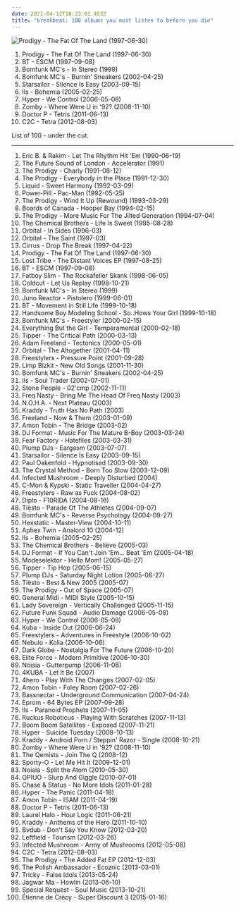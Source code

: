 ```yaml
---
date: 2021-04-12T18:23:01.453Z
title: "breakbeat: 100 albums you must listen to before you die"
---
```

![Prodigy - The Fat Of The Land (1997-06-30)](http://coverartarchive.org/release/288f8c49-5cb9-45cd-9b1e-062e565224fb/16552695792-500.jpg "Prodigy - The Fat Of The Land (1997-06-30)")
<ol class="albums">
<li data-cover="http://coverartarchive.org/release/288f8c49-5cb9-45cd-9b1e-062e565224fb/16552695792-500.jpg" data-tags="electronic, 90s, breakbeat, the prodigy" role="button">Prodigy - The Fat Of The Land (1997-06-30)</li>
<li data-cover="http://coverartarchive.org/release/f8b4438b-425c-4698-a5d4-b5d939165e2c/6952657222-500.jpg" data-tags="trance" role="button">BT - ESCM (1997-09-08)</li>
<li data-cover="https://img.discogs.com/hALqARRNhy9I9mxdtUCKXurMkjc=/fit-in/130x130/filters:strip_icc():format(jpeg):mode_rgb():quality(90)/discogs-images/R-10748-1083265077.jpg.jpg" data-tags="breakbeat" role="button">Bomfunk MC's - In Stereo (1999)</li>
<li data-cover="http://coverartarchive.org/release/0db9c833-3f51-423c-8130-41ee094beb64/9977555739-500.jpg" data-tags="breakbeat" role="button">Bomfunk MC's - Burnin' Sneakers (2002-04-25)</li>
<li data-cover="https://img.discogs.com/jrWVzobDRoF5M8iFRO0_ha-z8PQ=/fit-in/600x592/filters:strip_icc():format(jpeg):mode_rgb():quality(90)/discogs-images/R-434193-1482085620-7376.jpeg.jpg" data-tags="britpop, indie rock" role="button">Starsailor - Silence Is Easy (2003-09-15)</li>
<li data-cover="http://coverartarchive.org/release/b5096063-cc22-4105-aed7-edf5a6a5a2c9/5922257933-500.jpg" data-tags="breakbeat, lovely super ils love fun" role="button">Ils - Bohemia (2005-02-25)</li>
<li data-cover="https://img.discogs.com/VwjS0kvWBE33o6_5UsVbu3So8t8=/fit-in/517x509/filters:strip_icc():format(jpeg):mode_rgb():quality(90)/discogs-images/R-748371-1154802754.jpeg.jpg" data-tags="breakbeat" role="button">Hyper - We Control (2006-05-08)</li>
<li data-cover="http://coverartarchive.org/release/87adb95f-bfcc-49f5-b7a0-c73ff9512589/26666196769-500.jpg" data-tags="breakbeat, rave, jungle" role="button">Zomby - Where Were U in '92? (2008-11-10)</li>
<li data-cover="https://img.discogs.com/y4XBgnPfRyJUXneW93sfjJwJt44=/fit-in/600x600/filters:strip_icc():format(jpeg):mode_rgb():quality(90)/discogs-images/R-3354632-1336033311.jpeg.jpg" data-tags="electronic, dubstep, drum and bass, breakbeat, tetris" role="button">Doctor P - Tetris (2011-06-13)</li>
<li data-cover="http://coverartarchive.org/release/8befc8d5-2418-459a-9001-85afb05a0aad/1913101833-500.jpg" data-tags="electro" role="button">C2C - Tetra (2012-08-03)</li>
</ol>
List of 100 - under the cut.
<!-- more -->

_________________

<ol class="albums">
<li data-cover="https://img.discogs.com/dTbHZUwAyW5fEx0Z-90SwlQqWxg=/fit-in/600x600/filters:strip_icc():format(jpeg):mode_rgb():quality(90)/discogs-images/R-453085-1568208056-6843.jpeg.jpg" data-tags="hip-hop, hip hop, east coast rap" role="button">
Eric B. & Rakim - Let The Rhythm Hit 'Em (1990-06-19)
</li>
<li data-cover="https://img.discogs.com/8rFyleKW1Fx0UuFJ7Pq1FTLVHg0=/fit-in/600x600/filters:strip_icc():format(jpeg):mode_rgb():quality(90)/discogs-images/R-61778-1411211779-6669.jpeg.jpg" data-tags="electronic" role="button">
The Future Sound of London - Accelerator (1991)
</li>
<li data-cover="http://coverartarchive.org/release/0d3add81-2f31-3575-83bb-44002b7d542b/12248561705-500.jpg" data-tags="electronic" role="button">
The Prodigy - Charly (1991-08-12)
</li>
<li data-cover="https://img.discogs.com/qsd8ADl3GCUr7MZoG9_dL92Hd5w=/fit-in/600x502/filters:strip_icc():format(jpeg):mode_rgb():quality(90)/discogs-images/R-325964-1543069126-6417.jpeg.jpg" data-tags="electronic, breakbeat, the prodigy, danistret, favorite singles 1991" role="button">
The Prodigy - Everybody in the Place (1991-12-30)
</li>
<li data-cover="https://img.discogs.com/6TP3gtV2gI0ouF_I7Nn1s5UQRWA=/fit-in/600x598/filters:strip_icc():format(jpeg):mode_rgb():quality(90)/discogs-images/R-95988-1389150472-1382.jpeg.jpg" data-tags="breakbeat" role="button">
Liquid - Sweet Harmony (1992-03-09)
</li>
<li data-cover="http://coverartarchive.org/release/330c582c-c982-48c5-bbe5-8ac2ff77e6d7/2575771397-500.jpg" data-tags="electronic, breakbeat, aphex twin" role="button">
Power-Pill - Pac-Man (1992-05-25)
</li>
<li data-cover="http://coverartarchive.org/release/cc639294-f414-4489-85f5-fd428a7c2f23/12490480801-500.jpg" data-tags="electronic, dance, industrial, techno, breakbeat, the prodigy, 1990s" role="button">
The Prodigy - Wind It Up (Rewound) (1993-03-29)
</li>
<li data-cover="http://coverartarchive.org/release/12de76a3-5ded-4f20-a6e6-516c19b69d8d/4507495009-500.jpg" data-tags="ambient, idm, breakbeat, unavailable" role="button">
Boards of Canada - Hooper Bay (1994-02-15)
</li>
<li data-cover="http://coverartarchive.org/release/e1cfae23-df33-4a58-be49-5d34c6a5563e/3035311470-500.jpg" data-tags="electronic, techno" role="button">
The Prodigy - More Music For The Jilted Generation (1994-07-04)
</li>
<li data-cover="https://img.discogs.com/v80dPmMDk00a8-CqLfCsTcx6HLc=/fit-in/596x600/filters:strip_icc():format(jpeg):mode_rgb():quality(90)/discogs-images/R-1911041-1251942081.jpeg.jpg" data-tags="electronic, electronica, breakbeat, big beat, electronic breakbeat" role="button">
The Chemical Brothers - Life Is Sweet (1995-08-28)
</li>
<li data-cover="https://img.discogs.com/MB7s4Pyk2PsJc95Z_yTqNIz703k=/fit-in/600x589/filters:strip_icc():format(jpeg):mode_rgb():quality(90)/discogs-images/R-31772-1366733878-7061.jpeg.jpg" data-tags="electronic" role="button">
Orbital - In Sides (1996-03)
</li>
<li data-cover="http://coverartarchive.org/release/0a4f01f6-bf3d-48f4-ba98-d85264576246/25669188690-500.jpg" data-tags="electronic, techno, breakbeat, ffrr" role="button">
Orbital - The Saint (1997-03)
</li>
<li data-cover="http://coverartarchive.org/release/f59e164a-ca57-4d80-8f4e-1a10a9757354/15320405430-500.jpg" data-tags="electronic, electronica, druggy, energetic, clinical, breakbeat, big beat, playful, sensual, celebratory" role="button">
Cirrus - Drop The Break (1997-04-22)
</li>
<li data-cover="http://coverartarchive.org/release/288f8c49-5cb9-45cd-9b1e-062e565224fb/16552695792-500.jpg" data-tags="electronic, 90s, breakbeat, the prodigy" role="button">
Prodigy - The Fat Of The Land (1997-06-30)
</li>
<li data-cover="https://img.discogs.com/wXuPzfcDOeCoc_FwkVXtk8IRICU=/fit-in/600x516/filters:strip_icc():format(jpeg):mode_rgb():quality(90)/discogs-images/R-57485-1582129634-5314.jpeg.jpg" data-tags="trance, classic, breakbeat, uplifting, sunny" role="button">
Lost Tribe - The Distant Voices EP (1997-08-25)
</li>
<li data-cover="http://coverartarchive.org/release/f8b4438b-425c-4698-a5d4-b5d939165e2c/6952657222-500.jpg" data-tags="trance" role="button">
BT - ESCM (1997-09-08)
</li>
<li data-cover="https://img.discogs.com/6faOBpUH2rqKPQFlVsbGndxok58=/fit-in/600x527/filters:strip_icc():format(jpeg):mode_rgb():quality(90)/discogs-images/R-218646-1601711770-2630.jpeg.jpg" data-tags="hip hop" role="button">
Fatboy Slim - The Rockafeller Skank (1998-06-05)
</li>
<li data-cover="https://img.discogs.com/CQg59_WNFY1WZOpvvSyaR38_fSM=/fit-in/600x600/filters:strip_icc():format(jpeg):mode_rgb():quality(90)/discogs-images/R-17371129-1613081510-7356.jpeg.jpg" data-tags="ninja tune, trip-hop" role="button">
Coldcut - Let Us Replay (1998-10-21)
</li>
<li data-cover="https://img.discogs.com/hALqARRNhy9I9mxdtUCKXurMkjc=/fit-in/130x130/filters:strip_icc():format(jpeg):mode_rgb():quality(90)/discogs-images/R-10748-1083265077.jpg.jpg" data-tags="breakbeat" role="button">
Bomfunk MC's - In Stereo (1999)
</li>
<li data-cover="https://img.discogs.com/4I04dEaJ9AxOMvTe0cn4okyFfyY=/fit-in/300x300/filters:strip_icc():format(jpeg):mode_rgb():quality(90)/discogs-images/R-83664-001.jpg.jpg" data-tags="breakbeat, goa, goa trance, sought" role="button">
Juno Reactor - Pistolero (1999-06-01)
</li>
<li data-cover="https://img.discogs.com/J6Y3mlnQ_3fwk5IEv-aZA6wS4QI=/fit-in/600x600/filters:strip_icc():format(jpeg):mode_rgb():quality(90)/discogs-images/R-9207-1274183015.jpeg.jpg" data-tags="trance" role="button">
BT - Movement in Still Life (1999-10-18)
</li>
<li data-cover="https://img.discogs.com/Cv61f3dZ1ZmlWdIJcoiaV042i94=/fit-in/600x581/filters:strip_icc():format(jpeg):mode_rgb():quality(90)/discogs-images/R-38416-1334406772.jpeg.jpg" data-tags="hip-hop" role="button">
Handsome Boy Modeling School - So..Hows Your Girl (1999-10-18)
</li>
<li data-cover="https://img.discogs.com/vok-pww6XUx5QFygj9FX9zAfMXs=/fit-in/600x515/filters:strip_icc():format(jpeg):mode_rgb():quality(90)/discogs-images/R-106523-1258962168.jpeg.jpg" data-tags="trance" role="button">
Bomfunk MC's - Freestyler (2000-02-15)
</li>
<li data-cover="https://img.discogs.com/GtoMOXBxTsOqrQvOQ4_degxBtlA=/fit-in/600x593/filters:strip_icc():format(jpeg):mode_rgb():quality(90)/discogs-images/R-31372-1258068612.jpeg.jpg" data-tags="electronica, everything but the girl, electronic, lounge" role="button">
Everything But the Girl - Temperamental (2000-02-18)
</li>
<li data-cover="https://img.discogs.com/jHG4_pT0CpjqoRpRQPQwn_GiuhA=/fit-in/600x600/filters:strip_icc():format(jpeg):mode_rgb():quality(90)/discogs-images/R-5906-1334943576.jpeg.jpg" data-tags="idm" role="button">
Tipper - The Critical Path (2000-03-13)
</li>
<li data-cover="http://coverartarchive.org/release/61d68cb0-a301-4a05-b041-1451ec97bf09/6212195948-500.jpg" data-tags="breakbeat" role="button">
Adam Freeland - Tectonics (2000-05-01)
</li>
<li data-cover="http://coverartarchive.org/release/7e0dc6a7-1376-47cb-90ec-6ae9228d99fb/25473519992-500.jpg" data-tags="electronic" role="button">
Orbital - The Altogether (2001-04-11)
</li>
<li data-cover="https://img.discogs.com/SlbGg0Pm2D-vyvf4_jtCP3-NVZA=/fit-in/600x600/filters:strip_icc():format(jpeg):mode_rgb():quality(90)/discogs-images/R-115047-1559037425-5951.jpeg.jpg" data-tags="electronic, breakbeat" role="button">
Freestylers - Pressure Point (2001-09-28)
</li>
<li data-cover="http://coverartarchive.org/release/13103c1f-091a-457a-9933-41503e9c20b1/15248819276-500.jpg" data-tags="remix, nu metal, hip-hop" role="button">
Limp Bizkit - New Old Songs (2001-11-30)
</li>
<li data-cover="http://coverartarchive.org/release/0db9c833-3f51-423c-8130-41ee094beb64/9977555739-500.jpg" data-tags="breakbeat" role="button">
Bomfunk MC's - Burnin' Sneakers (2002-04-25)
</li>
<li data-cover="https://img.discogs.com/rvIzjZEdAS-7QFVf1W_02knsCh8=/fit-in/600x596/filters:strip_icc():format(jpeg):mode_rgb():quality(90)/discogs-images/R-75095-1437081190-4592.jpeg.jpg" data-tags="breakbeat" role="button">
Ils - Soul Trader (2002-07-01)
</li>
<li data-cover="https://img.discogs.com/iCHkAVpFmZJqucqhY2_q7gUgR3s=/fit-in/500x500/filters:strip_icc():format(jpeg):mode_rgb():quality(90)/discogs-images/R-203209-1492163335-5240.jpeg.jpg" data-tags="breakbeat, electronic, belarus, electronica, breaks" role="button">
Stone People - 02'cmp (2002-11-11)
</li>
<li data-cover="https://img.discogs.com/7PSjKXqhZ4zcWoHoECXCq6nYPfk=/fit-in/500x500/filters:strip_icc():format(jpeg):mode_rgb():quality(90)/discogs-images/R-168738-1400081521-1583.jpeg.jpg" data-tags="breakbeat, br34x" role="button">
Freq Nasty - Bring Me The Head Of Freq Nasty (2003)
</li>
<li data-cover="http://coverartarchive.org/release/49cd5b24-36d8-4de0-aace-dfa25b386bfa/8545384175-500.jpg" data-tags="drum and bass, breakbeat" role="button">
N.O.H.A. - Next Plateau (2003)
</li>
<li data-cover="https://img.discogs.com/xyN9ydFIEnKr1KhZD2V1i7KI_Jg=/fit-in/330x297/filters:strip_icc():format(jpeg):mode_rgb():quality(90)/discogs-images/R-260392-1217478390.jpeg.jpg" data-tags="electronica, idm, breakbeat" role="button">
Kraddy - Truth Has No Path (2003)
</li>
<li data-cover="http://coverartarchive.org/release/28e3b48f-82b6-4733-b6df-270107e8fd94/3113437097-500.jpg" data-tags="breakbeat" role="button">
Freeland - Now & Them (2003-01-09)
</li>
<li data-cover="http://coverartarchive.org/release/d80371fd-a0d3-49b7-86ae-47a2a8b3a4d2/2583977335-500.jpg" data-tags="ninja tune" role="button">
Amon Tobin - The Bridge (2003-02)
</li>
<li data-cover="http://coverartarchive.org/release/6f44d540-2889-3561-8ce2-9f00361bfe65/4510986659-500.jpg" data-tags="hip hop" role="button">
DJ Format - Music For The Mature B-Boy (2003-03-24)
</li>
<li data-cover="http://coverartarchive.org/release/0b672f01-bf47-42fa-aa17-35ed6bb4614f/10972821527-500.jpg" data-tags="industrial metal" role="button">
Fear Factory - Hatefiles (2003-03-31)
</li>
<li data-cover="https://img.discogs.com/rljSxHVp0LZmGZipFDbInnAi9AM=/fit-in/550x550/filters:strip_icc():format(jpeg):mode_rgb():quality(90)/discogs-images/R-164861-1111663316.jpg.jpg" data-tags="electronica" role="button">
Plump DJs - Eargasm (2003-07-07)
</li>
<li data-cover="https://img.discogs.com/jrWVzobDRoF5M8iFRO0_ha-z8PQ=/fit-in/600x592/filters:strip_icc():format(jpeg):mode_rgb():quality(90)/discogs-images/R-434193-1482085620-7376.jpeg.jpg" data-tags="britpop, indie rock" role="button">
Starsailor - Silence Is Easy (2003-09-15)
</li>
<li data-cover="https://img.discogs.com/irM80zCsyIW9xaNpZPJm9FER1-k=/fit-in/600x608/filters:strip_icc():format(jpeg):mode_rgb():quality(90)/discogs-images/R-6103458-1411148887-5281.jpeg.jpg" data-tags="soundtrack, trance, dance, techno, breakbeat" role="button">
Paul Oakenfold - Hypnotised (2003-09-30)
</li>
<li data-cover="https://img.discogs.com/yNnUYNR4J9RPSnZsi4dSe9m_a7Q=/fit-in/600x590/filters:strip_icc():format(jpeg):mode_rgb():quality(90)/discogs-images/R-237564-1443382667-6136.jpeg.jpg" data-tags="breakbeat" role="button">
The Crystal Method - Born Too Slow (2003-12-09)
</li>
<li data-cover="https://img.discogs.com/U8U1zDzZaIR5Nu_WelwYO346S40=/fit-in/500x444/filters:strip_icc():format(jpeg):mode_rgb():quality(90)/discogs-images/R-1241499-1212666556.jpeg.jpg" data-tags="electronic" role="button">
Infected Mushroom - Deeply Disturbed (2004)
</li>
<li data-cover="http://coverartarchive.org/release/3dd9d35e-294e-4e22-9423-d95edcab15ac/4400833302-500.jpg" data-tags="electronic" role="button">
C-Mon & Kypski - Static Traveller (2004-04-27)
</li>
<li data-cover="https://img.discogs.com/NG7L1r4khs5Byo2QHY-TeLf_9XI=/fit-in/300x300/filters:strip_icc():format(jpeg):mode_rgb():quality(90)/discogs-images/R-304218-1095818087.jpg.jpg" data-tags="electronic, dance, breakbeat" role="button">
Freestylers - Raw as Fuck (2004-08-02)
</li>
<li data-cover="http://coverartarchive.org/release/69d92096-9be7-47e6-ba34-dabd521ab9f5/11673480463-500.jpg" data-tags="chillout, trip-hop, ambient, downtempo, breakbeat, experimental hip-hop" role="button">
Diplo - F10RIDA (2004-08-16)
</li>
<li data-cover="http://coverartarchive.org/release/176d1133-4c75-4017-9168-389b933b207c/13470088520-500.jpg" data-tags="trance, tiesto - parade of the athletes" role="button">
Tiësto - Parade Of The Athletes (2004-09-07)
</li>
<li data-cover="http://coverartarchive.org/release/ba2006d9-16d9-45b7-be0a-52f22d72874a/9977564666-500.jpg" data-tags="hip hop, rock, electro, dance, funk, breakbeat, nu skool breaks" role="button">
Bomfunk MC's - Reverse Psychology (2004-09-27)
</li>
<li data-cover="http://coverartarchive.org/release/035c8f43-6b42-446a-a99e-69a8885db338/17155818879-500.jpg" data-tags="electronic, ninja tune" role="button">
Hexstatic - Master-View (2004-10-11)
</li>
<li data-cover="https://img.discogs.com/3jssXq-ko7JTTQVjf-KBmQJMSdc=/fit-in/600x600/filters:strip_icc():format(jpeg):mode_rgb():quality(90)/discogs-images/R-6182563-1413120823-5887.jpeg.jpg" data-tags="idm" role="button">
Aphex Twin - Analord 10 (2004-12)
</li>
<li data-cover="http://coverartarchive.org/release/b5096063-cc22-4105-aed7-edf5a6a5a2c9/5922257933-500.jpg" data-tags="breakbeat, lovely super ils love fun" role="button">
Ils - Bohemia (2005-02-25)
</li>
<li data-cover="http://coverartarchive.org/release/9ab3f84e-2a1a-419c-8775-9acd5a5387a7/11017767438-500.jpg" data-tags="breakbeat" role="button">
The Chemical Brothers - Believe (2005-03)
</li>
<li data-cover="https://img.discogs.com/WHf0pHp0H01o8jsqlZob7F-rEDU=/fit-in/600x597/filters:strip_icc():format(jpeg):mode_rgb():quality(90)/discogs-images/R-466020-1296896217.jpeg.jpg" data-tags="hip-hop, rap, funk, turntablism, breakbeat" role="button">
DJ Format - If You Can't Join 'Em... Beat 'Em (2005-04-18)
</li>
<li data-cover="http://coverartarchive.org/release/17a24f0b-799a-4abb-9f2b-251fcc5a6d9e/22782452024-500.jpg" data-tags="electronic" role="button">
Modeselektor - Hello Mom! (2005-05-27)
</li>
<li data-cover="http://coverartarchive.org/release/0ea9ad4d-bca4-400f-9ded-e52cc2826d45/14529350523-500.jpg" data-tags="hip hop, breakbeat" role="button">
Tipper - Tip Hop (2005-06-15)
</li>
<li data-cover="http://coverartarchive.org/release/ef00299b-a6cc-4094-aa50-0e054a72d196/24095453449-500.jpg" data-tags="breaks, breakbeat" role="button">
Plump DJs - Saturday Night Lotion (2005-06-27)
</li>
<li data-cover="http://coverartarchive.org/release/eda9ae7f-ea80-44ac-8553-84c1298e1115/2993901717-500.jpg" data-tags="trance" role="button">
Tiësto - Best & New 2005 (2005-07)
</li>
<li data-cover="https://img.discogs.com/HoT4PGMFEBm_wRAiHImr1s0RPfo=/fit-in/600x464/filters:strip_icc():format(jpeg):mode_rgb():quality(90)/discogs-images/R-7747-1290610750.jpeg.jpg" data-tags="breakbeat, electronic" role="button">
The Prodigy - Out of Space (2005-07)
</li>
<li data-cover="https://img.discogs.com/eSg97VBOuDmK3a-ohmyuthYK4LQ=/fit-in/600x592/filters:strip_icc():format(jpeg):mode_rgb():quality(90)/discogs-images/R-6867064-1428322635-3422.jpeg.jpg" data-tags="breaks, breakbeat" role="button">
General Midi - MIDI Style (2005-10-15)
</li>
<li data-cover="https://img.discogs.com/pUI_te1NTDMwYQ1i8k6G7NgSSjI=/fit-in/600x600/filters:strip_icc():format(jpeg):mode_rgb():quality(90)/discogs-images/R-557280-1348161919-8961.jpeg.jpg" data-tags="grime, hip hop" role="button">
Lady Sovereign - Vertically Challenged (2005-11-15)
</li>
<li data-cover="http://coverartarchive.org/release/a292d675-5e37-491c-8e76-15f8c1f0570b/9853899226-500.jpg" data-tags="british, drum and bass, breakbeat" role="button">
Future Funk Squad - Audio Damage (2006-05-08)
</li>
<li data-cover="https://img.discogs.com/VwjS0kvWBE33o6_5UsVbu3So8t8=/fit-in/517x509/filters:strip_icc():format(jpeg):mode_rgb():quality(90)/discogs-images/R-748371-1154802754.jpeg.jpg" data-tags="breakbeat" role="button">
Hyper - We Control (2006-05-08)
</li>
<li data-cover="http://coverartarchive.org/release/552aedd6-05e7-46a4-bdac-ebf06be94d06/2698016881-500.jpg" data-tags="chillout, downtempo, ambient, psychill" role="button">
Kuba - Inside Out (2006-06-24)
</li>
<li data-cover="http://coverartarchive.org/release/7af825c1-66d9-4876-b5f7-1aecf45a3811/2528877745-500.jpg" data-tags="breakbeat" role="button">
Freestylers - Adventures in Freestyle (2006-10-02)
</li>
<li data-cover="http://coverartarchive.org/release/88b44c22-a5ae-43f7-8e59-768114caa900/2221575347-500.jpg" data-tags="idm, glitch, breakbeat, hymen" role="button">
Nebulo - Kolia (2006-10-06)
</li>
<li data-cover="https://img.discogs.com/Suj2M34D9lzPGXN1jXe-2m_fBrw=/fit-in/600x600/filters:strip_icc():format(jpeg):mode_rgb():quality(90)/discogs-images/R-320048-1459429589-5151.jpeg.jpg" data-tags="electronic, electronica, breakbeat" role="button">
Dark Globe - Nostalgia For The Future (2006-10-20)
</li>
<li data-cover="http://coverartarchive.org/release/5bd51b49-072d-4420-9fbe-c68ec6637187/21928748973-500.jpg" data-tags="breakbeat" role="button">
Elite Force - Modern Primitive (2006-10-30)
</li>
<li data-cover="http://coverartarchive.org/release/e057d89e-468f-4603-9b02-a24ded44773f/4446114169-500.jpg" data-tags="house, drum and bass, breakbeat" role="button">
Noisia - Gutterpump (2006-11-06)
</li>
<li data-cover="https://img.discogs.com/WD1--LwyOuj6Cs75RQ7HJ4wSAns=/fit-in/350x333/filters:strip_icc():format(jpeg):mode_rgb():quality(90)/discogs-images/R-1044729-1187585498.jpeg.jpg" data-tags="electronic, dance, breakbeat" role="button">
4KUBA - Let It Be (2007)
</li>
<li data-cover="https://img.discogs.com/ESH95y9DycaT4SOOXXLezrWm8Lw=/fit-in/350x350/filters:strip_icc():format(jpeg):mode_rgb():quality(90)/discogs-images/R-5927152-1406535632-6416.jpeg.jpg" data-tags="uutta jazzia, acid lounge, city lounge, jazz-trip, alternative lounge, lounge chill, electronic lounge jazz, lounge electronic, lounge uptempo, chillounge1, chill chill, jazzy vibes, lounge at home tres, chillair, epic lounge, jazzy flavoured, my-love, acoustic groove, lounge downtempo, lounge-tech, groove lounge, ouahhhhh, lounge vibe, lounge at home two, 1st vine, 1st vine acid, chilllounge1, nu jazz vibe, nu-jazz vibe, nujazz vibe, uuta jazzia, uutta jazziz, serve chilled, tropcool, acid jazz vibe, nu jazz, chillout downtempo, my lounge room, awesome downtempo" role="button">
4hero - Play With The Changes (2007-02-05)
</li>
<li data-cover="http://coverartarchive.org/release/7c42d81f-3a18-4739-94d9-af5eb66accbb/11240077077-500.jpg" data-tags="electronic, idm" role="button">
Amon Tobin - Foley Room (2007-02-26)
</li>
<li data-cover="http://coverartarchive.org/release/331161c2-7b97-43a8-b4f9-88c0e6a01127/8090852961-500.jpg" data-tags="electronic, dubstep, tribal fusion" role="button">
Bassnectar - Underground Communication (2007-04-24)
</li>
<li data-cover="https://img.discogs.com/ezDXfpkyWzGsHYgWsJrlYuYCxig=/fit-in/600x600/filters:strip_icc():format(jpeg):mode_rgb():quality(90)/discogs-images/R-1090367-1590400496-3313.jpeg.jpg" data-tags="electro, breakbeat" role="button">
Eprom - 64 Bytes EP (2007-09-28)
</li>
<li data-cover="https://img.discogs.com/4ySW3fgdJrHuSzLQSbLKrWrej74=/fit-in/600x600/filters:strip_icc():format(jpeg):mode_rgb():quality(90)/discogs-images/R-1126878-1513794792-6711.png.jpg" data-tags="breakbeat, breakspoll winner" role="button">
Ils - Paranoid Prophets (2007-11-05)
</li>
<li data-cover="https://img.discogs.com/_tBHOYJNpfy2lRfS0tcNmYV14oU=/fit-in/500x500/filters:strip_icc():format(jpeg):mode_rgb():quality(90)/discogs-images/R-1304311-1208032986.jpeg.jpg" data-tags="electronic, funk, breakbeat, cut-up, grease, like-wax-tailor" role="button">
Ruckus Roboticus - Playing With Scratches (2007-11-13)
</li>
<li data-cover="https://img.discogs.com/5F3aoNdzzwQ78Ri8905Wn0ySu1E=/fit-in/600x535/filters:strip_icc():format(jpeg):mode_rgb():quality(90)/discogs-images/R-854207-1165920252.jpeg.jpg" data-tags="electronic" role="button">
Boom Boom Satellites - Exposed (2007-11-21)
</li>
<li data-cover="https://img.discogs.com/QfUMN6gA-23693HQddu-xx9E0_Y=/fit-in/600x600/filters:strip_icc():format(jpeg):mode_rgb():quality(90)/discogs-images/R-1430834-1529741281-1280.jpeg.jpg" data-tags="electronic, british, breakbeat, 2000s" role="button">
Hyper - Suicide Tuesday (2008-10-13)
</li>
<li data-cover="http://coverartarchive.org/release/e1fdc581-6f03-46a1-ac5a-cc18dfff1374/5428348641-500.jpg" data-tags="glitch-hop" role="button">
Kraddy - Android Porn / Steppin' Razor - Single (2008-10-21)
</li>
<li data-cover="http://coverartarchive.org/release/87adb95f-bfcc-49f5-b7a0-c73ff9512589/26666196769-500.jpg" data-tags="breakbeat, rave, jungle" role="button">
Zomby - Where Were U in '92? (2008-11-10)
</li>
<li data-cover="http://coverartarchive.org/release/f20719f3-0c5f-426d-b3d8-d02e4fd4917f/3498321233-500.jpg" data-tags="drum and bass" role="button">
The Qemists - Join The Q (2008-12)
</li>
<li data-cover="http://coverartarchive.org/release/1f741d84-1362-44fd-9886-4781286d33e4/19096380097-500.jpg" data-tags="hip-hop, electronic, hip hop, dubstep, club, breakbeat" role="button">
Sporty-O - Let Me Hit It (2009-12-01)
</li>
<li data-cover="http://coverartarchive.org/release/e82d5c86-9c18-4842-9cc9-8e348ad3df6c/1214392676-500.jpg" data-tags="drum and bass, dubstep" role="button">
Noisia - Split the Atom (2010-05-30)
</li>
<li data-cover="http://coverartarchive.org/release/ed08e6b3-1c4a-4441-a1c1-d111f477d2a4/7741978584-500.jpg" data-tags="glitch" role="button">
OPIUO - Slurp And Giggle (2010-07-01)
</li>
<li data-cover="https://img.discogs.com/sVNmw-zFlPY39DEorIjqZUTJpDY=/fit-in/500x297/filters:strip_icc():format(jpeg):mode_rgb():quality(90)/discogs-images/R-2713155-1297691471.jpeg.jpg" data-tags="drum and bass" role="button">
Chase & Status - No More Idols (2011-01-28)
</li>
<li data-cover="http://coverartarchive.org/release/475ee165-d45c-4c42-9f79-a8e64964a6ec/9629095459-500.jpg" data-tags="breaks, breakbeat, electro breaks" role="button">
Hyper - The Panic (2011-04-18)
</li>
<li data-cover="http://coverartarchive.org/release/d3264e30-5a8f-4522-a8e3-41afa62846fd/7923895295-500.jpg" data-tags="experimental, electronic, dubstep" role="button">
Amon Tobin - ISAM (2011-04-19)
</li>
<li data-cover="https://img.discogs.com/y4XBgnPfRyJUXneW93sfjJwJt44=/fit-in/600x600/filters:strip_icc():format(jpeg):mode_rgb():quality(90)/discogs-images/R-3354632-1336033311.jpeg.jpg" data-tags="electronic, dubstep, drum and bass, breakbeat, tetris" role="button">
Doctor P - Tetris (2011-06-13)
</li>
<li data-cover="https://img.discogs.com/jrubs1Q_CKq2oMuZSNEBxJ00P0o=/fit-in/600x601/filters:strip_icc():format(jpeg):mode_rgb():quality(90)/discogs-images/R-2940670-1310750434.jpeg.jpg" data-tags="chillout, ambient, experimental, abstract, idm, breakbeat, ritual ambient, synth-pop, ambient house, worldbeat, hippos in tanks, abstract house, industrial house, tribal idm" role="button">
Laurel Halo - Hour Logic (2011-06-21)
</li>
<li data-cover="https://img.discogs.com/CMG4vqgnWu3J3b-aqT_fTFAPIvk=/fit-in/400x400/filters:strip_icc():format(jpeg):mode_rgb():quality(90)/discogs-images/R-3213067-1320722418.jpeg.jpg" data-tags="breakbeat, bass music" role="button">
Kraddy - Anthems of the Hero (2011-10-10)
</li>
<li data-cover="http://coverartarchive.org/release/b92f74f5-8e45-4a99-ae69-0c44e9c88e0b/6059753399-500.jpg" data-tags="electronic, ambient, breakbeat, need" role="button">
Bvdub - Don't Say You Know (2012-03-20)
</li>
<li data-cover="http://coverartarchive.org/release/0d73c26d-3f92-4a77-b504-e359722ed751/25392568940-500.jpg" data-tags="electronica, psychedelic, breakbeat, rave, badass, live recording" role="button">
Leftfield - Tourism (2012-03-26)
</li>
<li data-cover="http://coverartarchive.org/release/24187665-87de-40eb-82db-ad38b6ca1566/1078624918-500.jpg" data-tags="electronic, dubstep, electro" role="button">
Infected Mushroom - Army of Mushrooms (2012-05-08)
</li>
<li data-cover="http://coverartarchive.org/release/8befc8d5-2418-459a-9001-85afb05a0aad/1913101833-500.jpg" data-tags="electro" role="button">
C2C - Tetra (2012-08-03)
</li>
<li data-cover="http://coverartarchive.org/release/b6fa9ab7-baaa-4d2a-94c7-2a7fc75acc3f/3006093609-500.jpg" data-tags="electronic, dubstep" role="button">
The Prodigy - The Added Fat EP (2012-12-03)
</li>
<li data-cover="https://img.discogs.com/o-Z9ItLE-VKUWgRsho8EQxZHQhM=/fit-in/600x600/filters:strip_icc():format(jpeg):mode_rgb():quality(90)/discogs-images/R-4575614-1368844859-2196.jpeg.jpg" data-tags="electronic, funk, glitch, breakbeat, albums i own digitally" role="button">
The Polish Ambassador - Ecozoic (2013-03-01)
</li>
<li data-cover="https://img.discogs.com/2tIQtaUvtbgFwzrucEywdPFlggU=/fit-in/595x600/filters:strip_icc():format(jpeg):mode_rgb():quality(90)/discogs-images/R-4591371-1374352097-3868.jpeg.jpg" data-tags="trip-hop" role="button">
Tricky - False Idols (2013-05-24)
</li>
<li data-cover="https://img.discogs.com/pr4P-Lu0VVSTmWZVoBfCXU3P7Uk=/fit-in/300x300/filters:strip_icc():format(jpeg):mode_rgb():quality(90)/discogs-images/R-4651028-1371094078-3852.jpeg.jpg" data-tags="indie, psychedelic pop" role="button">
Jagwar Ma - Howlin (2013-06-10)
</li>
<li data-cover="http://coverartarchive.org/release/3c11401f-80ae-44e3-b25a-fb184effecc1/23317820582-500.jpg" data-tags="techno, jungle, breakbeat, 10s, 2013 wowish, houndstooth, livesoncoffee-checkout" role="button">
Special Request - Soul Music (2013-10-21)
</li>
<li data-cover="http://coverartarchive.org/release/280de4fd-a172-49e6-b5ee-b22cf0540fd3/8930891640-500.jpg" data-tags="indie, house, breakbeat, better than best of 2015" role="button">
Étienne de Crécy - Super Discount 3 (2015-01-16)
</li>
</ol>